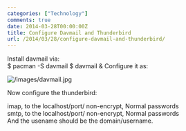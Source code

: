 ```yaml
---
categories: ["Technology"]
comments: true
date: 2014-03-28T00:00:00Z
title: Configure Davmail and Thunderbird
url: /2014/03/28/configure-davmail-and-thunderbird/
---
```


Install davmail via:<br />
	$ pacman -S davmail
	$ davmail &
Configure it as:<br />

![/images/davmail.jpg](/images/davmail.jpg)

Now configure the thunderbird:<br />

imap, to the localhost/port/  non-encrypt, Normal passwords<br />
smtp, to the localhost/port/  non-encrypt, Normal passwords<br />
And the usename should be the domain/username.
